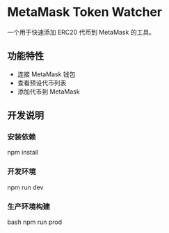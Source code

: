 # MetaMask Token Watcher

一个用于快速添加 ERC20 代币到 MetaMask 的工具。

## 功能特性

- 连接 MetaMask 钱包
- 查看预设代币列表
- 添加代币到 MetaMask

## 开发说明

### 安装依赖

npm install


### 开发环境
npm run dev


### 生产环境构建
bash
npm run prod